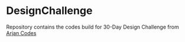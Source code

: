 # DesignChallenge
Repository contains the codes build for 30-Day Design Challenge from [Arjan Codes](https://www.arjancodes.com/)
